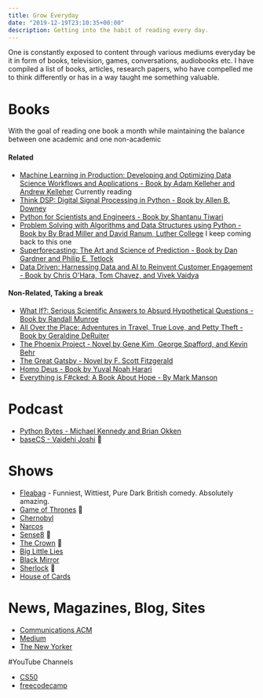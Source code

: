 ```yaml
---
title: Grow Everyday
date: "2019-12-19T23:10:35+00:00"
description: Getting into the habit of reading every day.
---
```


One is constantly exposed to content through various mediums everyday be it in form of books, television, games, conversations, audiobooks etc. I have compiled a list of books, articles, research papers, who have compelled me to think differently or has in a way taught me something valuable.


# Books

With the goal of reading one book a month while maintaining the balance between one academic and one non-academic

#### Related

- [Machine Learning in Production: Developing and Optimizing Data Science Workflows and Applications - Book by Adam Kelleher and Andrew Kelleher](https://play.google.com/store/books/details?pcampaignid=books_read_action&id=7zuIDwAAQBAJ) Currently reading
- [Think DSP: Digital Signal Processing in Python - Book by Allen B. Downey](http://greenteapress.com/thinkdsp/thinkdsp.pdf)
- [Python for Scientists and Engineers - Book by Shantanu Tiwari](https://www.pythonforengineers.com/python-for-scientists-and-engineers/)
- [Problem Solving with Algorithms and Data Structures using Python - Book by By Brad Miller and David Ranum, Luther College](https://runestone.academy/runestone/static/pythonds/index.html) I keep coming back to this one
- [Superforecasting: The Art and Science of Prediction - Book by Dan Gardner and Philip E. Tetlock](https://www.amazon.com/Superforecasting-Science-Prediction-Philip-Tetlock/dp/0804136718)
- [Data Driven: Harnessing Data and AI to Reinvent Customer Engagement - Book by Chris O'Hara, Tom Chavez, and Vivek Vaidya](https://play.google.com/store/books/details?id=dOtoDwAAQBAJ&rdid=book-dOtoDwAAQBAJ&rdot=1&source=gbs_atb&pcampaignid=books_booksearch_atb)

#### Non-Related, Taking a break 

- [What If?: Serious Scientific Answers to Absurd Hypothetical Questions - Book by Randall Munroe](https://www.goodreads.com/book/show/21413662-what-if)
- [All Over the Place: Adventures in Travel, True Love, and Petty Theft  - Book by Geraldine DeRuiter](https://www.goodreads.com/book/show/31934609-all-over-the-place)
- [The Phoenix Project - Novel by Gene Kim, George Spafford, and Kevin Behr](https://itrevolution.com/book/the-phoenix-project/)
- [The Great Gatsby - Novel by F. Scott Fitzgerald](https://vbpl.overdrive.com/media/58115?utm_campaign=searchfeed&utm_source=google)
- [Homo Deus - Book by Yuval Noah Harari](https://www.ynharari.com/book/homo-deus/)
- [Everything is F#cked: A Book About Hope - By Mark Manson](https://markmanson.net/books/everything-is-fucked)


# Podcast

- [Python Bytes - Michael Kennedy and Brian Okken](https://pythonbytes.fm/)
- [baseCS - Vaidehi Joshi](https://www.codenewbie.org/basecs) 💙

# Shows

- [Fleabag](https://www.imdb.com/title/tt5687612/) - Funniest, Wittiest, Pure Dark British comedy. Absolutely amazing.
- [Game of Thrones](https://www.hbo.com/game-of-thrones) 💙
- [Chernobyl](https://www.hbo.com/chernobyl)
- [Narcos](https://www.netflix.com/title/80025172)
- [Sense8](https://www.netflix.com/title/80025744) 💙
- [The Crown](https://www.netflix.com/title/80025678) 💙
- [Big Little Lies](https://www.hbo.com/big-little-lies)
- [Black Mirror](https://www.netflix.com/title/70264888)
- [Sherlock](https://www.netflix.com/title/70202589) 💙
- [House of Cards](https://www.netflix.com/title/70178217)

# News, Magazines, Blog, Sites

- [Communications ACM](https://cacm.acm.org/)
- [Medium](https://medium.com/)
- [The New Yorker](https://www.newyorker.com/)

#YouTube Channels

- [CS50](https://www.youtube.com/user/cs50tv)
- [freecodecamp](https://www.youtube.com/channel/UC8butISFwT-Wl7EV0hUK0BQ)
